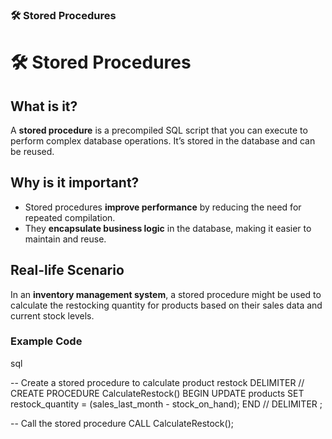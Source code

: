 


### 🛠️ Stored Procedures 

# 🛠️ Stored Procedures

## What is it?
A **stored procedure** is a precompiled SQL script that you can execute to perform complex database operations. It’s stored in the database and can be reused.

## Why is it important?
- Stored procedures **improve performance** by reducing the need for repeated compilation.
- They **encapsulate business logic** in the database, making it easier to maintain and reuse.

## Real-life Scenario
In an **inventory management system**, a stored procedure might be used to calculate the restocking quantity for products based on their sales data and current stock levels.

### Example Code
sql

-- Create a stored procedure to calculate product restock
DELIMITER //
CREATE PROCEDURE CalculateRestock()
BEGIN
  UPDATE products
  SET restock_quantity = (sales_last_month - stock_on_hand);
END //
DELIMITER ;

-- Call the stored procedure
CALL CalculateRestock();
